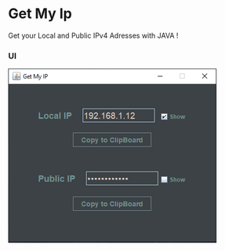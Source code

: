 # Get My Ip
Get your Local and Public IPv4 Adresses with JAVA !

### UI

![UI screenshot](screenshots/get-my-ip.png)


